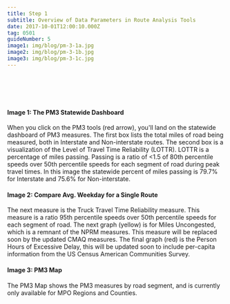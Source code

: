 ```yaml
---
title: Step 1
subtitle: Overview of Data Parameters in Route Analysis Tools
date: 2017-10-01T12:00:10.000Z
tag: 0501
guideNumber: 5
image1: img/blog/pm-3-1a.jpg
image2: img/blog/pm-3-1b.jpg
image3: img/blog/pm-3-1c.jpg
---
```


# &nbsp; 
#### Image 1: The PM3 Statewide Dashboard
When you click on the PM3 tools (red arrow), you'll land on the statewide dashboard of PM3 measures. The first box lists the total miles of road being measured, both in Interstate and Non-interstate routes. The second box is a visualization of the Level of Travel Time Reliability (LOTTR). LOTTR is a percentage of miles passing. Passing is a ratio of <1.5 of 80th percentile speeds over 50th percentile speeds for each segment of road during peak travel times. In this image the statewide percent of miles passing is 79.7% for Interstate and 75.6% for Non-interstate.

#### Image 2: Compare Avg. Weekday for a Single Route
The next measure is the Truck Travel Time Reliability measure. This measure is a ratio 95th percentile speeds over 50th percentile speeds for each segment of road. The next graph (yellow) is for Miles Uncongested, which is a remnant of the NPRM measures. This measure will be replaced soon by the updated CMAQ measures. The final graph (red) is the Person Hours of Excessive Delay, this will be updated soon to include per-capita information from the US Census American Communities Survey.

#### Image 3: PM3 Map
The PM3 Map shows the PM3 measures by road segment, and is currently only available for MPO Regions and Counties.